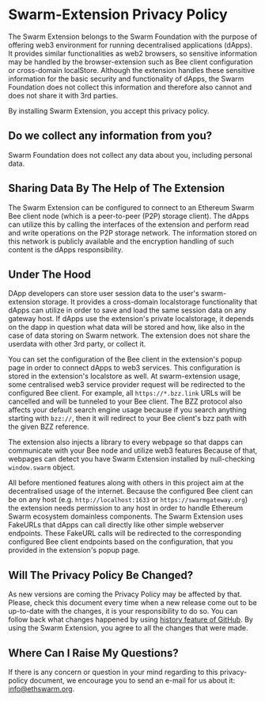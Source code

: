 # Swarm-Extension Privacy Policy

The Swarm Extension belongs to the Swarm Foundation with the purpose of offering web3 environment
for running decentralised applications (dApps). It provides similar functionalities as web2 browsers,
so sensitive information may be handled by the browser-extension such as Bee client configuration
or cross-domain localStore. Although the extension handles these sensitive information for
the basic security and functionality of dApps, the Swarm Foundation does not collect this
information and therefore also cannot and does not share it with 3rd parties.

By installing Swarm Extension, you accept this privacy policy.

## Do we collect any information from you?

Swarm Foundation does not collect any data about you, including personal data.

## Sharing Data By The Help of The Extension

The Swarm Extension can be configured to connect to an Ethereum Swarm Bee client node
(which is a peer-to-peer (P2P) storage client). The dApps can utilize this by calling
the interfaces of the extension and perform read and write operations on the P2P storage network.
The information stored on this network is publicly available and the encryption handling of
such content is the dApps responsibility.

## Under The Hood

DApp developers can store user session data to the user's swarm-extension storage.
It provides a cross-domain localstorage functionality that dApps can utilize
in order to save and load the same session data on any gateway host.
If dApps use the extension's private localstorage, it depends on the dapp in question
what data will be stored and how, like also in the case of data storing on Swarm network.
The extension does not share the userdata with other 3rd party, or collect it.

You can set the configuration of the Bee client in the extension's popup page
in order to connect dApps to web3 services. This configuration is stored in
the extension's localstore as well. At swarm-extension usage, some centralised
web3 service provider request will be redirected to the configured Bee client.
For example, all `https://*.bzz.link` URLs will be cancelled and will be tunneled
to your Bee client. The BZZ protocol also affects your default search engine usage
because if you search anything starting with `bzz://`, then it will redirect to your
Bee client's bzz path with the given BZZ reference.

The extension also injects a library to every webpage so that dapps can communicate
with your Bee node and utilize web3 features Because of that, webpages can detect
you have Swarm Extension installed by null-checking `window.swarm` object.

All before mentioned features along with others in this project aim at the decentralised usage of the internet.
Because the configured Bee client can be on any host (e.g. `http://localhost:1633` or `https://swarmgateway.org`)
the extension needs permission to any host in order to handle Ethereum Swarm ecosystem domainless components.
The Swarm Extension uses FakeURLs that dApps can call directly like other simple webserver endpoints.
These FakeURL calls will be redirected to the corresponding configured Bee client endpoints based on the configuration,
that you provided in the extension's popup page.

## Will The Privacy Policy Be Changed?

As new versions are coming the Privacy Policy may be affected by that.
Please, check this document every time when a new release come out to be up-to-date
with the changes, it is your responsibility to do so. You can follow back what changes
happened by using [history feature of GitHub](https://github.com/ethersphere/swarm-extension/commits/main/PRIVACY-POLICY.md).
By using the Swarm Extension, you agree to all the changes that were made.

## Where Can I Raise My Questions?

If there is any concern or question in your mind regarding to this
privacy-policy document, we encourage you to send an e-mail for us about it:
<info@ethswarm.org>.
